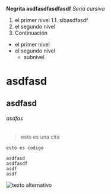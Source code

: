 **Negrita asdfasdfasdfasdf**
*Sería cursiva*

1. el primer nivel
 1.1. sibasdfasdf
2. el segundo nivel
3. Continuación

* el primer nivel
* el segundo nivel
  * subnivel

# asdfasd
## asdfasd
###### asdfas

> esto es una cita

`esto es codigo`

~~~
asdfasd
asdfasdf
asdf
asdf
~~~

![texto alternativo](https://cdn.dribbble.com/users/904380/screenshots/2233565/revised-google-logo.gif)
